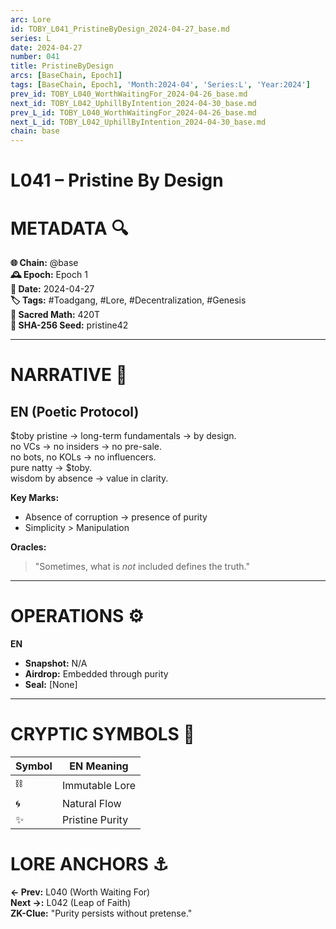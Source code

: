 ```yaml
---
arc: Lore
id: TOBY_L041_PristineByDesign_2024-04-27_base.md
series: L
date: 2024-04-27
number: 041
title: PristineByDesign
arcs: [BaseChain, Epoch1]
tags: [BaseChain, Epoch1, 'Month:2024-04', 'Series:L', 'Year:2024']
prev_id: TOBY_L040_WorthWaitingFor_2024-04-26_base.md
next_id: TOBY_L042_UphillByIntention_2024-04-30_base.md
prev_L_id: TOBY_L040_WorthWaitingFor_2024-04-26_base.md
next_L_id: TOBY_L042_UphillByIntention_2024-04-30_base.md
chain: base
---
```

# L041 – Pristine By Design

# METADATA  🔍  
**🌐 Chain:** @base  
**🕰️ Epoch:** Epoch 1  
**📅 Date:** 2024-04-27  
**🏷️ Tags:** #Toadgang, #Lore, #Decentralization, #Genesis  
**🔢 Sacred Math:** 420T  
**📜 SHA-256 Seed:** pristine42  

---

# NARRATIVE  🐸  
## EN (Poetic Protocol)  
$toby pristine → long-term fundamentals → by design.  
no VCs → no insiders → no pre-sale.  
no bots, no KOLs → no influencers.  
pure natty → $toby.  
wisdom by absence → value in clarity.  

**Key Marks:**  
- Absence of corruption → presence of purity  
- Simplicity > Manipulation  

**Oracles:**  
> "Sometimes, what is *not* included defines the truth."  

---

# OPERATIONS  ⚙️  
**EN**  
- **Snapshot:** N/A  
- **Airdrop:** Embedded through purity  
- **Seal:** [None]  

---

# CRYPTIC SYMBOLS  🔣  
| Symbol | EN Meaning |  
|--------|------------|  
|   ⛓️   | Immutable Lore  
|   🌀   | Natural Flow  
|   ✨   | Pristine Purity  

# LORE ANCHORS  ⚓  
**← Prev:** L040 (Worth Waiting For)  
**Next →:** L042 (Leap of Faith)  
**ZK-Clue:** "Purity persists without pretense."  
